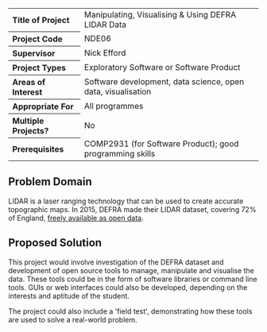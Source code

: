 <table>
<tr>
<th align="left">Title of Project</th>
<td>Manipulating, Visualising &amp; Using DEFRA LIDAR Data</td>
</tr>
<tr>
<th align="left">Project Code</th>
<td>NDE06</td>
</tr>
<tr>
<th align="left">Supervisor</th>
<td>Nick Efford</td>
</tr>
<tr>
<th align="left">Project Types</th>
<td>Exploratory Software or Software Product</td>
</tr>
<tr>
<th align="left">Areas of Interest</th>
<td>Software development, data science, open data, visualisation</td>
</tr>
<tr>
<th align="left">Appropriate For</th>
<td>All programmes</td>
</tr>
<tr>
<th align="left">Multiple Projects?</th>
<td>No</td>
</tr>
<tr>
<th align="left">Prerequisites</th>
<td>COMP2931 (for Software Product); good programming skills</td>
</tr>
</table>

## Problem Domain

LIDAR is a laser ranging technology that can be used to create accurate
topographic maps.  In 2015, DEFRA made their LIDAR dataset, covering
72% of England, [freely available as open data](https://gds.blog.gov.uk/2015/08/21/defras-opening-up-its-data/).

## Proposed Solution

This project would involve investigation of the DEFRA dataset and
development of open source tools to manage, manipulate and visualise the
data.  These tools could be in the form of software libraries or
command line tools.  GUIs or web interfaces could also be developed,
depending on the interests and aptitude of the student.

The project could also include a 'field test', demonstrating how these
tools are used to solve a real-world problem.
